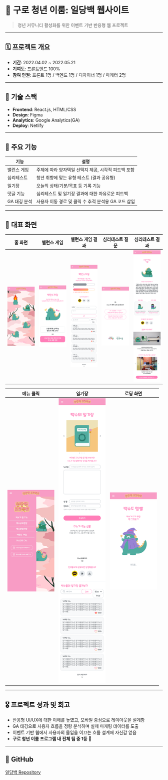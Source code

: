 # 🧩 구로 청년 이룸: 일당백 웹사이트

> 청년 커뮤니티 활성화를 위한 이벤트 기반 반응형 웹 프로젝트

---

## 🗓 프로젝트 개요
- **기간**: 2022.04.02 ~ 2022.05.21
- **기여도**: 프론트엔드 100% 
- **참여 인원**: 프론트 1명 / 백엔드 1명 / 디자이너 1명 / 마케터 2명

---

## 🧰 기술 스택
- **Frontend**: React.js, HTML/CSS
- **Design**: Figma
- **Analytics**: Google Analytics(GA)
- **Deploy**: Netlify

---

## 🎯 주요 기능
| 기능             | 설명                                                |
|------------------|-----------------------------------------------------|
| 밸런스 게임        | 주제에 따라 양자택일 선택지 제공, 시각적 피드백 포함     |
| 심리테스트         | 청년 취향에 맞는 유형 테스트 (결과 공유형)               |
| 일기장            | 오늘의 상태/기분/목표 등 기록 기능                     |
| 댓글 기능         | 심리테스트 및 일기장 결과에 대한 자유로운 피드백        |
| GA 태깅 분석      | 사용자 이동 경로 및 클릭 수 추적 분석용 GA 코드 삽입     |

---

## 📸 대표 화면

| 홈 화면 | 밸런스 게임 | 밸런스 게임 결과 | 심리테스트 질문 | 심리테스트 결과 |
|---------|-------------|------------------|------------------|-----------------|
| <img src="./images/mobile_home_screen.png" width="150"/> | <img src="./images/mobile_balance_game.png" width="150"/> | <img src="./images/mobile_balance_game2.png" width="150"/> | <img src="./images/mobile_unemployed_scene_quest.png" width="150"/> | <img src="./images/mobile_unemployed_result2.png" width="150"/> |

| 메뉴 클릭 | 일기장 | 로딩 화면 |
|------------|--------|------------|
| <img src="./images/mobile_menu_on_click.png" width="150"/> | <img src="./images/mobile_unemployed_diary.png" width="150"/> | <img src="./images/mobile_unemployed_loading.png" width="150"/> |

---

## 🎖 프로젝트 성과 및 회고
- 반응형 UI/UX에 대한 이해를 높였고, 모바일 중심으로 레이아웃을 설계함
- GA 태깅으로 사용자 흐름을 정량 분석하며 실제 마케팅 데이터를 도출
- 이벤트 기반 웹에서 사용자의 몰입을 이끄는 흐름 설계에 자신감 얻음
- **구로 청년 이룸 프로그램 내 전체 팀 중 1등** 🥇

---

## 📁 GitHub
[일당백 Repository](https://github.com/feedmina/hardcarry2_team3)
